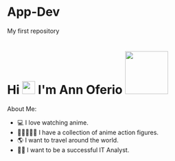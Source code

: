 # App-Dev
My first repository


# Hi <img src="https://media.giphy.com/media/hvRJCLFzcasrR4ia7z/giphy.gif" width="30px"/> I'm Ann Oferio  <img src="https://media.giphy.com/media/rsUGLKwgSvSxmq1VrZ/giphy.gif" width="100"/>
</div>
<dl> <dt>About Me:</dt>
  
+ 💻 I love watching anime.
+ 🧙🧚🦸🧞‍♀️ I have a collection of anime action figures. 
+ 🌎 I want to travel around the world.
+ 👩‍💻 I want to be a successful IT Analyst.
